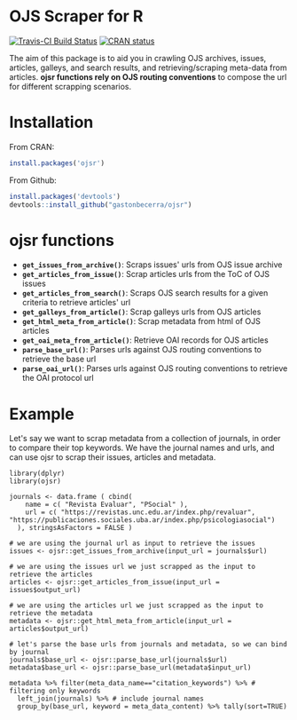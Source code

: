 # OJS Scraper for R

<!-- badges: start -->
[![Travis-CI Build
Status](https://travis-ci.org/gastonbecerra/ojsr.svg?branch=master)](https://travis-ci.org/github/gastonbecerra/ojsr)
[![CRAN status](https://www.r-pkg.org/badges/version/ojsr)](https://cran.r-project.org/package=ojsr)
<!-- badges: end -->

The aim of this package is to aid you in crawling OJS archives, issues, articles, galleys, and search results, and retrieving/scraping meta-data from articles. **ojsr functions rely on OJS routing conventions** to compose the url for different scrapping scenarios.

# Installation

From CRAN:

```r
install.packages('ojsr') 
```

From Github:

```r
install.packages('devtools') 
devtools::install_github("gastonbecerra/ojsr")
```

# ojsr functions

- **`get_issues_from_archive()`**: Scraps issues' urls from OJS issue archive
- **`get_articles_from_issue()`**: Scrap articles urls from the ToC of OJS issues
- **`get_articles_from_search()`**: Scraps OJS search results for a given criteria to retrieve articles' url
- **`get_galleys_from_article()`**: Scrap galleys urls from OJS articles
- **`get_html_meta_from_article()`**: Scrap metadata from html of OJS articles
- **`get_oai_meta_from_article()`**: Retrieve OAI records for OJS articles
- **`parse_base_url()`**: Parses urls against OJS routing conventions to retrieve the base url
- **`parse_oai_url()`**: Parses urls against OJS routing conventions to retrieve the OAI protocol url

# Example

Let's say we want to scrap metadata from a collection of journals, in order to compare their top keywords. We have the journal names and urls, and can use ojsr to scrap their issues, articles and metadata.

```{r}
library(dplyr) 
library(ojsr)

journals <- data.frame ( cbind(
    name = c( "Revista Evaluar", "PSocial" ),
    url = c( "https://revistas.unc.edu.ar/index.php/revaluar", "https://publicaciones.sociales.uba.ar/index.php/psicologiasocial")
  ), stringsAsFactors = FALSE )

# we are using the journal url as input to retrieve the issues
issues <- ojsr::get_issues_from_archive(input_url = journals$url) 

# we are using the issues url we just scrapped as the input to retrieve the articles
articles <- ojsr::get_articles_from_issue(input_url = issues$output_url)

# we are using the articles url we just scrapped as the input to retrieve the metadata
metadata <- ojsr::get_html_meta_from_article(input_url = articles$output_url)

# let's parse the base urls from journals and metadata, so we can bind by journal
journals$base_url <- ojsr::parse_base_url(journals$url)
metadata$base_url <- ojsr::parse_base_url(metadata$input_url)

metadata %>% filter(meta_data_name=="citation_keywords") %>% # filtering only keywords
  left_join(journals) %>% # include journal names
  group_by(base_url, keyword = meta_data_content) %>% tally(sort=TRUE) 
```
